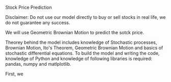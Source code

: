 Stock Price Prediction

Disclaimer:
Do not use our model directly to buy or sell stocks in real life, we do not guarantee any success.

We will use Geometric Brownian Motion to predict the sotck price.

Theorey behind the model includes knowledge of Stochastic processes, Brownian Motion, Ito's Theorem, Geometric Brownian Motion and basics of stochastic differential equations.
To build the model and writing the code, knowledge of Python and knowledge of following libraries is required: pandas, numpy and matlplotlib.

First, we 
